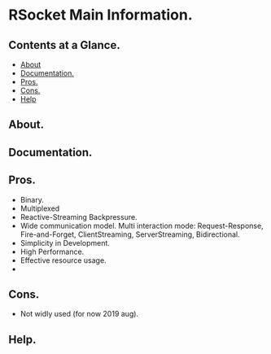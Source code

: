 # RSocket Main Information.





## Contents at a Glance.
* [About](#about)
* [Documentation.](#documentation)
* [Pros.](#pros)
* [Cons.](#cons)
* [Help](#help)





## About.





## Documentation.





## Pros.
* Binary.
* Multiplexed
* Reactive-Streaming Backpressure.
* Wide communication model. Multi interaction mode: Request-Response, Fire-and-Forget, ClientStreaming, ServerStreaming, Bidirectional.
* Simplicity in Development.
* High Performance.
* Effective resource usage.
* 





## Cons.
* Not widly used (for now 2019 aug).





## Help.
